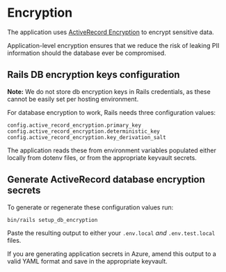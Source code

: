 # Encryption

The application uses [ActiveRecord Encryption](https://guides.rubyonrails.org/active_record_encryption.html) to encrypt sensitive data.

Application-level encryption ensures that we reduce the risk of leaking PII information should
the database ever be compromised.

## Rails DB encryption keys configuration

**Note:** We do not store db encryption keys in Rails credentials, as these cannot be easily set per hosting environment.

For database encryption to work, Rails needs three configuration values:

```
config.active_record_encryption.primary_key
config.active_record_encryption.deterministic_key
config.active_record_encryption.key_derivation_salt
```

The application reads these from environment variables populated either locally from dotenv files, or from the appropriate keyvault secrets.

## Generate ActiveRecord database encryption secrets

To generate or regenerate these configuration values run:

`bin/rails setup_db_encryption`

Paste the resulting output to either your `.env.local` _and_ `.env.test.local` files.

If you are generating application secrets in Azure, amend this output to a valid YAML format and save in the appropriate keyvault.
